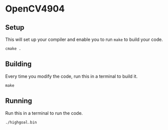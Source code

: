 # OpenCV4904

Setup
---
This will set up your compiler and enable you to run `make` to build your code.
```
cmake .
```

Building
---
Every time you modify the code, run this in a terminal to build it.
```
make
```

Running
---
Run this in a terminal to run the code.
```
./highgoal.bin
```
